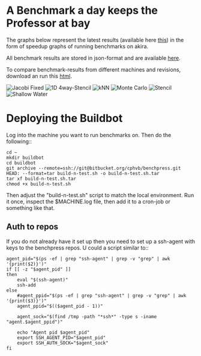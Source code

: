 A Benchmark a day keeps the Professor at bay
============================================

The graphs below represent the latest results  (available here [this](https://bitbucket.org/cphvb/benchpress/raw/master/results/akira/benchmark-latest.json)) in the form of speedup graphs of running benchmarks on akira.

All benchmark results are stored in json-format and are available [here](https://bitbucket.org/cphvb/benchpress/raw/master/results).

To compare benchmark-results from different machines and revisions, download an run this [html](https://bitbucket.org/cphvb/benchpress/raw/master/compare.html).

![Jacobi Fixed   ](https://bitbucket.org/cphvb/benchpress/raw/master/graphs/akira/latest/jacobi%20fixed_speedup.png)
![1D 4way-Stencil](https://bitbucket.org/cphvb/benchpress/raw/master/graphs/akira/latest/1d%204way%20stencil_speedup.png)
![kNN            ](https://bitbucket.org/cphvb/benchpress/raw/master/graphs/akira/latest/knn_speedup.png)
![Monte Carlo    ](https://bitbucket.org/cphvb/benchpress/raw/master/graphs/akira/latest/monte%20carlo_speedup.png)
![Stencil        ](https://bitbucket.org/cphvb/benchpress/raw/master/graphs/akira/latest/stencil%20synth_speedup.png)
![Shallow Water  ](https://bitbucket.org/cphvb/benchpress/raw/master/graphs/akira/latest/shallow%20water_speedup.png)


Deploying the Buildbot
======================

Log into the machine you want to run benchmarks on. Then do the following::

    cd ~
    mkdir buildbot
    cd buildbot
    git archive --remote=ssh://git@bitbucket.org/cphvb/benchpress.git HEAD: --format=tar build-n-test.sh -o build-n-test.sh.tar
    tar xf build-n-test.sh.tar
    chmod +x build-n-test.sh

Then adjust the "build-n-test.sh" script to match the local environment.
Run it once, inspect the $MACHINE.log file, then add it to a cron-job or something like that.

Auth to repos
-------------

If you do not already have it set up then you need to set up a ssh-agent with keys to the benchpress repos.
U could a script similar to::

    agent_pid="$(ps -ef | grep "ssh-agent" | grep -v "grep" | awk '{print($2)}')"
    if [[ -z "$agent_pid" ]]
    then
        eval "$(ssh-agent)"
        ssh-add
    else
        #agent_ppid="$(ps -ef | grep "ssh-agent" | grep -v "grep" | awk '{print($3)}')"
        agent_ppid="$(($agent_pid - 1))"
     
        agent_sock="$(find /tmp -path "*ssh*" -type s -iname "agent.$agent_ppid")"
     
        echo "Agent pid $agent_pid"
        export SSH_AGENT_PID="$agent_pid"
        export SSH_AUTH_SOCK="$agent_sock"
    fi


